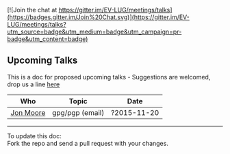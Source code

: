 [![Join the chat at https://gitter.im/EV-LUG/meetings/talks](https://badges.gitter.im/Join%20Chat.svg)](https://gitter.im/EV-LUG/meetings/talks?utm_source=badge&utm_medium=badge&utm_campaign=pr-badge&utm_content=badge)


Upcoming Talks
--------------

This is a doc for proposed upcoming talks - Suggestions are welcomed, drop us a line [here][1] 


| Who               |  Topic                |  Date       |
|-------------------|-----------------------|-------------|
|   [Jon Moore][2]  |   gpg/pgp (email)     | ?2015-11-20 |  



---
To update this doc:  
Fork the repo and send a pull request with your changes.


[1]: https://gitter.im/EV-LUG/meetings/talks
[2]: https://github.com/offdutypirate
